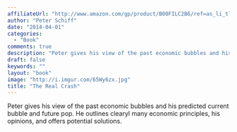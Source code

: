 ```yaml
---
affiliateUrl: "http://www.amazon.com/gp/product/B00FILC2B6/ref=as_li_tl?ie=UTF8&camp=1789&creative=390957&creativeASIN=B00FILC2B6&linkCode=as2&tag=jaktre-20&linkId=YAYRH7Y4ORHWGDTH"
author: "Peter Schiff"
date: "2014-04-01"
categories:
  - "Book"
comments: true
description: "Peter gives his view of the past economic bubbles and his predicted current bubble and future pop. He outlines clearyl many economic principles, his o"
draft: false
keywords: ""
layout: "book"
image: "http://i.imgur.com/65Wy6zx.jpg"
title: "The Real Crash"
---
```


Peter gives his view of the past economic bubbles and his predicted current bubble and future pop. He outlines clearyl many economic principles, his opinions, and offers potential solutions.
